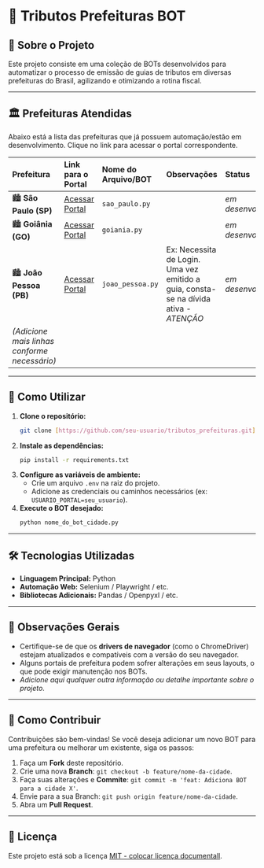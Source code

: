 # 🤖 Tributos Prefeituras BOT

## 📖 Sobre o Projeto

Este projeto consiste em uma coleção de BOTs desenvolvidos para automatizar o processo de emissão de guias de tributos em diversas prefeituras do Brasil, agilizando e otimizando a rotina fiscal.

---

## 🏛️ Prefeituras Atendidas

Abaixo está a lista das prefeituras que já possuem automação/estão em desenvolvimento. Clique no link para acessar o portal correspondente.

| Prefeitura | Link para o Portal | Nome do Arquivo/BOT | Observações | Status |
| :--- | :--- | :--- | :--- | :--- |
| 🏙️ **São Paulo (SP)** | [Acessar Portal](https://itbi.prefeitura.sp.gov.br/forms/frm_sql.aspx?tipo=SQL#/) | `sao_paulo.py` |  | _em desenvolvimento_ |
| 🏙️ **Goiânia (GO)** | [Acessar Portal](https://itbi.goiania.go.gov.br/sistemas/saces/asp/saces00000f0.asp?sigla=sisti) | `goiania.py` |  | _em desenvolvimento_ |
| 🏙️ **João Pessoa (PB)** | [Acessar Portal](https://receita.joaopessoa.pb.gov.br/itbi/paginas/portal/login.html) | `joao_pessoa.py` | Ex: Necessita de Login. Uma vez emitido a guia, consta-se na dívida ativa - *ATENÇÃO* | _em desenvolvimento_ |
| *(Adicione mais linhas conforme necessário)* | | | | |

---

## 🚀 Como Utilizar

1.  **Clone o repositório:**
    ```bash
    git clone [https://github.com/seu-usuario/tributos_prefeituras.git](https://github.com/seu-usuario/tributos_prefeituras.git)
    ```
2.  **Instale as dependências:**
    ```bash
    pip install -r requirements.txt
    ```
3.  **Configure as variáveis de ambiente:**
    - Crie um arquivo `.env` na raiz do projeto.
    - Adicione as credenciais ou caminhos necessários (ex: `USUARIO_PORTAL=seu_usuario`).
4.  **Execute o BOT desejado:**
    ```bash
    python nome_do_bot_cidade.py
    ```

---

## 🛠️ Tecnologias Utilizadas

* **Linguagem Principal:** Python
* **Automação Web:** Selenium / Playwright / etc.
* **Bibliotecas Adicionais:** Pandas / Openpyxl / etc.

---

## 📝 Observações Gerais

* Certifique-se de que os **drivers de navegador** (como o ChromeDriver) estejam atualizados e compatíveis com a versão do seu navegador.
* Alguns portais de prefeitura podem sofrer alterações em seus layouts, o que pode exigir manutenção nos BOTs.
* *Adicione aqui qualquer outra informação ou detalhe importante sobre o projeto.*

---

## 🤝 Como Contribuir

Contribuições são bem-vindas! Se você deseja adicionar um novo BOT para uma prefeitura ou melhorar um existente, siga os passos:

1.  Faça um **Fork** deste repositório.
2.  Crie uma nova **Branch**: `git checkout -b feature/nome-da-cidade`.
3.  Faça suas alterações e **Commite**: `git commit -m 'feat: Adiciona BOT para a cidade X'`.
4.  Envie para a sua Branch: `git push origin feature/nome-da-cidade`.
5.  Abra um **Pull Request**.

---

## 📄 Licença

Este projeto está sob a licença [MIT - colocar licença documentall](link-para-sua-licenca).